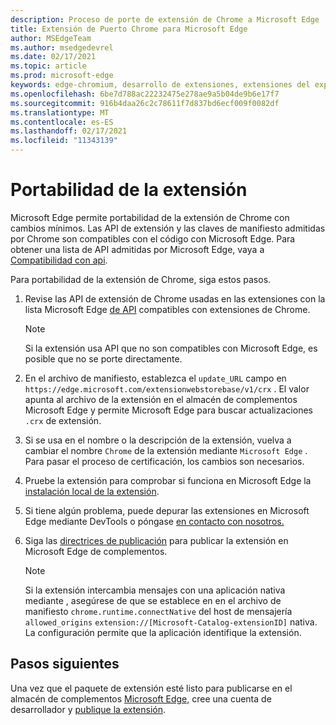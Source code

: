 ```yaml
---
description: Proceso de porte de extensión de Chrome a Microsoft Edge
title: Extensión de Puerto Chrome para Microsoft Edge
author: MSEdgeTeam
ms.author: msedgedevrel
ms.date: 02/17/2021
ms.topic: article
ms.prod: microsoft-edge
keywords: edge-chromium, desarrollo de extensiones, extensiones del explorador, complementos, centro de partners, desarrollador
ms.openlocfilehash: 6be7d788ac22232475e278ae9a5b04de9b6e17f7
ms.sourcegitcommit: 916b4daa26c2c78611f7d837bd6ecf009f0082df
ms.translationtype: MT
ms.contentlocale: es-ES
ms.lasthandoff: 02/17/2021
ms.locfileid: "11343139"
---
```

# Portabilidad de la extensión  

Microsoft Edge permite portabilidad de la extensión de Chrome con cambios mínimos.  Las API de extensión y las claves de manifiesto admitidas por Chrome son compatibles con el código con Microsoft Edge.  Para obtener una lista de API admitidas por Microsoft Edge, vaya a [Compatibilidad con api][ExtensionApiSupport].  

Para portabilidad de la extensión de Chrome, siga estos pasos.  

1.  Revise las API de extensión de Chrome usadas en las extensiones con la lista Microsoft Edge [de API][ExtensionApiSupport] compatibles con extensiones de Chrome.  
    
    > [!NOTE]
    > Si la extensión usa API que no son compatibles con Microsoft Edge, es posible que no se porte directamente.  
    
1.  En el archivo de manifiesto, establezca el `update_URL` campo en `https://edge.microsoft.com/extensionwebstorebase/v1/crx` .  El valor apunta al archivo de la extensión en el almacén de complementos Microsoft Edge y permite Microsoft Edge para buscar actualizaciones `.crx` de extensión.  
1.  Si se usa en el nombre o la descripción de la extensión, vuelva a cambiar el nombre `Chrome` de la extensión mediante `Microsoft Edge` .  Para pasar el proceso de certificación, los cambios son necesarios.  
1.  Pruebe la extensión para comprobar si funciona en Microsoft Edge la [instalación local de la extensión][ExtensionsGettingStartedExtensionSideloading].  
1.  Si tiene algún problema, puede depurar las extensiones en Microsoft Edge mediante DevTools o póngase [en contacto con nosotros.][mailtoExtensionMicrosoft]  
1.  Siga las [directrices de publicación][ExtensionsPublishPublishExtension] para publicar la extensión en Microsoft Edge de complementos.  
    
    > [!NOTE]
    > Si la extensión intercambia mensajes con una aplicación nativa mediante , asegúrese de que se establece en en el archivo de manifiesto `chrome.runtime.connectNative` del host de mensajería `allowed_origins` `extension://[Microsoft-Catalog-extensionID]` nativa.  La configuración permite que la aplicación identifique la extensión.  
    
##  <a name="next-steps"></a>Pasos siguientes  

Una vez que el paquete de extensión esté listo para publicarse en el almacén de complementos [Microsoft Edge,][ExtensionsPublishCreateDevAccount] cree una cuenta de desarrollador y [publique la extensión][ExtensionsPublishPublishExtension].  

<!-- links -->  

[ExtensionApiSupport]: ./api-support.md "Compatibilidad con API | Microsoft Docs"  
[ExtensionsGettingStartedExtensionSideloading]: ../getting-started/extension-sideloading.md "Instalación local de la extensión | Microsoft Docs"  
[ExtensionsPublishCreateDevAccount]: ../publish/create-dev-account.md "Registro de desarrolladores | Microsoft Docs"  
[ExtensionsPublishPublishExtension]: ../publish/publish-extension.md "Publicar la extensión | Microsoft Docs"  

[ChromeDeveloperWebStorePayments]: https://developer.chrome.com/webstore/one_time_payments "Pagos únicos | Desarrollador de Chrome"  

[mailtoExtensionMicrosoft]: mailto:ext_dev_support@microsoft.com "ext_dev_support@microsoft.com"  
